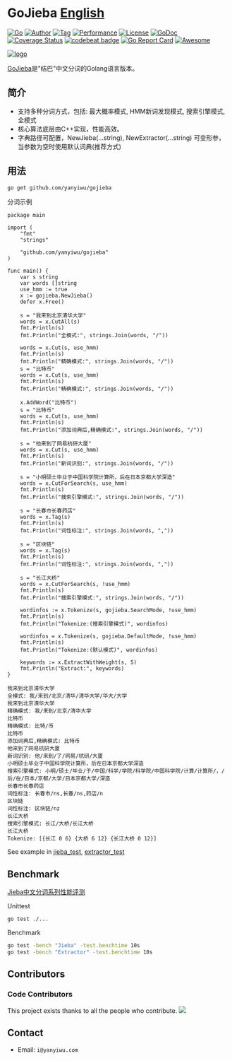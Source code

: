# GoJieba [English](README_EN.md)

[![Go](https://github.com/yanyiwu/gojieba/actions/workflows/go.yml/badge.svg)](https://github.com/yanyiwu/gojieba/actions/workflows/go.yml)
[![Author](https://img.shields.io/badge/author-@yanyiwu-blue.svg?style=flat)](http://yanyiwu.com/) 
[![Tag](https://img.shields.io/github/v/tag/yanyiwu/gojieba.svg)](https://github.com/yanyiwu/gojieba/releases)
[![Performance](https://img.shields.io/badge/performance-excellent-brightgreen.svg?style=flat)](http://yanyiwu.com/work/2015/06/14/jieba-series-performance-test.html) 
[![License](https://img.shields.io/badge/license-MIT-yellow.svg?style=flat)](http://yanyiwu.mit-license.org)
[![GoDoc](https://godoc.org/github.com/yanyiwu/gojieba?status.svg)](https://godoc.org/github.com/yanyiwu/gojieba)
[![Coverage Status](https://coveralls.io/repos/yanyiwu/gojieba/badge.svg?branch=master&service=github)](https://coveralls.io/github/yanyiwu/gojieba?branch=master)
[![codebeat badge](https://codebeat.co/badges/a336d042-3583-4212-8204-88da4407438e)](https://codebeat.co/projects/github-com-yanyiwu-gojieba)
[![Go Report Card](https://goreportcard.com/badge/yanyiwu/gojieba)](https://goreportcard.com/report/yanyiwu/gojieba)
[![Awesome](https://cdn.rawgit.com/sindresorhus/awesome/d7305f38d29fed78fa85652e3a63e154dd8e8829/media/badge.svg)](https://github.com/avelino/awesome-go) 

[![logo](http://images.yanyiwu.com/GoJieBaLogo-v2.png)](http://yanyiwu.com/work/2015/09/14/c-cpp-go-mix-programming.html)

[GoJieba]是"结巴"中文分词的Golang语言版本。

## 简介

+ 支持多种分词方式，包括: 最大概率模式, HMM新词发现模式, 搜索引擎模式, 全模式
+ 核心算法底层由C++实现，性能高效。
+ 字典路径可配置，NewJieba(...string), NewExtractor(...string) 可变形参，当参数为空时使用默认词典(推荐方式)

## 用法

```bash
go get github.com/yanyiwu/gojieba
```

分词示例

```golang
package main

import (
	"fmt"
	"strings"

	"github.com/yanyiwu/gojieba"
)

func main() {
	var s string
	var words []string
	use_hmm := true
	x := gojieba.NewJieba()
	defer x.Free()

	s = "我来到北京清华大学"
	words = x.CutAll(s)
	fmt.Println(s)
	fmt.Println("全模式:", strings.Join(words, "/"))

	words = x.Cut(s, use_hmm)
	fmt.Println(s)
	fmt.Println("精确模式:", strings.Join(words, "/"))
	s = "比特币"
	words = x.Cut(s, use_hmm)
	fmt.Println(s)
	fmt.Println("精确模式:", strings.Join(words, "/"))

	x.AddWord("比特币")
	s = "比特币"
	words = x.Cut(s, use_hmm)
	fmt.Println(s)
	fmt.Println("添加词典后,精确模式:", strings.Join(words, "/"))

	s = "他来到了网易杭研大厦"
	words = x.Cut(s, use_hmm)
	fmt.Println(s)
	fmt.Println("新词识别:", strings.Join(words, "/"))

	s = "小明硕士毕业于中国科学院计算所，后在日本京都大学深造"
	words = x.CutForSearch(s, use_hmm)
	fmt.Println(s)
	fmt.Println("搜索引擎模式:", strings.Join(words, "/"))

	s = "长春市长春药店"
	words = x.Tag(s)
	fmt.Println(s)
	fmt.Println("词性标注:", strings.Join(words, ","))

	s = "区块链"
	words = x.Tag(s)
	fmt.Println(s)
	fmt.Println("词性标注:", strings.Join(words, ","))

	s = "长江大桥"
	words = x.CutForSearch(s, !use_hmm)
	fmt.Println(s)
	fmt.Println("搜索引擎模式:", strings.Join(words, "/"))

	wordinfos := x.Tokenize(s, gojieba.SearchMode, !use_hmm)
	fmt.Println(s)
	fmt.Println("Tokenize:(搜索引擎模式)", wordinfos)

	wordinfos = x.Tokenize(s, gojieba.DefaultMode, !use_hmm)
	fmt.Println(s)
	fmt.Println("Tokenize:(默认模式)", wordinfos)

	keywords := x.ExtractWithWeight(s, 5)
	fmt.Println("Extract:", keywords)
}
```

```
我来到北京清华大学
全模式: 我/来到/北京/清华/清华大学/华大/大学
我来到北京清华大学
精确模式: 我/来到/北京/清华大学
比特币
精确模式: 比特/币
比特币
添加词典后,精确模式: 比特币
他来到了网易杭研大厦
新词识别: 他/来到/了/网易/杭研/大厦
小明硕士毕业于中国科学院计算所，后在日本京都大学深造
搜索引擎模式: 小明/硕士/毕业/于/中国/科学/学院/科学院/中国科学院/计算/计算所/，/后/在/日本/京都/大学/日本京都大学/深造
长春市长春药店
词性标注: 长春市/ns,长春/ns,药店/n
区块链
词性标注: 区块链/nz
长江大桥
搜索引擎模式: 长江/大桥/长江大桥
长江大桥
Tokenize: [{长江 0 6} {大桥 6 12} {长江大桥 0 12}]
```

See example in [jieba_test](jieba_test.go), [extractor_test](extractor_test.go)

## Benchmark

[Jieba中文分词系列性能评测]

Unittest

```bash
go test ./...
```

Benchmark

```bash
go test -bench "Jieba" -test.benchtime 10s
go test -bench "Extractor" -test.benchtime 10s
```

## Contributors

### Code Contributors

This project exists thanks to all the people who contribute.
<a href="https://github.com/yanyiwu/gojieba/graphs/contributors"><img src="https://opencollective.com/gojieba/contributors.svg?width=890&button=false" /></a>

## Contact

+ Email: `i@yanyiwu.com`

[CppJieba]:http://github.com/yanyiwu/cppjieba
[GoJieba]:http://github.com/yanyiwu/gojieba
[Jieba]:https://github.com/fxsjy/jieba
[Jieba中文分词系列性能评测]:http://yanyiwu.com/work/2015/06/14/jieba-series-performance-test.html
